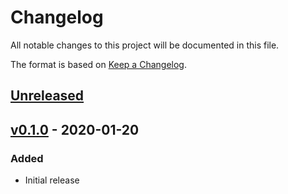 <!--
Guiding Principles:

Changelogs are for humans, not machines.
There should be an entry for every single version.
The same types of changes should be grouped.
Versions and sections should be linkable.
The latest version comes first.
The release date of each version is displayed.
Mention whether you follow Semantic Versioning.

Types of changes: 

"Added" for new features.
"Changed" for changes in existing functionality.
"Deprecated" for soon-to-be removed features.
"Removed" for now removed features.
"Fixed" for any bug fixes.
"Security" in case of vulnerabilities.
-->

# Changelog

All notable changes to this project will be documented in this file.

The format is based on [Keep a Changelog](https://keepachangelog.com/en/1.0.0/).

## [Unreleased]

## [v0.1.0] - 2020-01-20

### Added

- Initial release

<!-- Release links -->

[Unreleased]: https://github.com/fissionlabsio/juno/compare/v0.1.0...HEAD
[v0.1.0]: https://github.com/fissionlabsio/juno/releases/tag/v0.1.0
